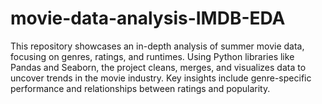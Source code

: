 # movie-data-analysis-IMDB-EDA
This repository showcases an in-depth analysis of summer movie data, focusing on genres, ratings, and runtimes. Using Python libraries like Pandas and Seaborn, the project cleans, merges, and visualizes data to uncover trends in the movie industry. Key insights include genre-specific performance and relationships between ratings and popularity.
